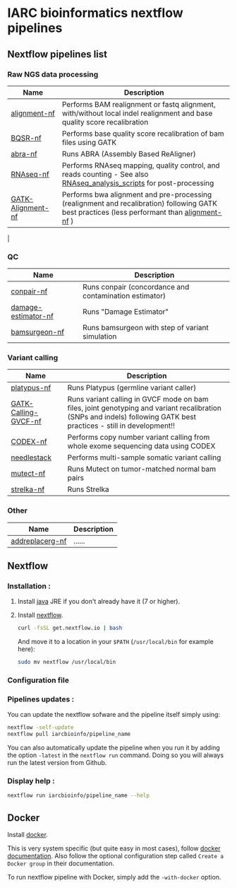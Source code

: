 # IARC bioinformatics nextflow pipelines

## Nextflow pipelines list

### Raw NGS data processing
| Name      | Description     |
|-----------|-----------------| 
| [alignment-nf](https://github.com/IARCbioinfo/alignment-nf)    | Performs BAM realignment or fastq alignment, with/without local indel realignment and base quality score recalibration |
| [BQSR-nf](https://github.com/IARCbioinfo/BQSR-nf)   | Performs base quality score recalibration of bam files using GATK |
| [abra-nf](https://github.com/IARCbioinfo/abra-nf)   | Runs ABRA (Assembly Based ReAligner) |
| [RNAseq-nf](https://github.com/IARCbioinfo/RNAseq-nf)   | Performs RNAseq mapping, quality control, and reads counting - See also [RNAseq_analysis_scripts](https://github.com/IARCbioinfo/RNAseq_analysis_scripts) for post-processing  |
| [GATK-Alignment-nf](https://github.com/IARCbioinfo/GATK-Alignment-nf)   | Performs bwa alignment and pre-processing (realignment and recalibration) following GATK best practices (less performant than [alignment-nf](https://github.com/IARCbioinfo/alignment-nf) )

 |

### QC
| Name      | Description     |
|-----------|-----------------| 
| [conpair-nf](https://github.com/IARCbioinfo/conpair-nf)   | Runs conpair (concordance and contamination estimator) |
| [damage-estimator-nf](https://github.com/IARCbioinfo/damage-estimator-nf)   | Runs "Damage Estimator" |
| [bamsurgeon-nf](https://github.com/IARCbioinfo/bamsurgeon-nf)   | Runs bamsurgeon with step of variant simulation |

### Variant calling
| Name      | Description     |
|-----------|-----------------| 
| [platypus-nf](https://github.com/IARCbioinfo/platypus-nf)   | Runs Platypus (germline variant caller) |
| [GATK-Calling-GVCF-nf](https://github.com/IARCbioinfo/GATK-Calling-GVCF-nf)   | Runs variant calling in GVCF mode on bam files, joint genotyping and variant recalibration (SNPs and indels) following GATK best practices - still in development!!|
| [CODEX-nf](https://github.com/IARCbioinfo/CODEX-nf)   | Performs copy number variant calling from whole exome sequencing data using CODEX |
| [needlestack](https://github.com/IARCbioinfo/needlestack)   | Performs multi-sample somatic variant calling |
| [mutect-nf](https://github.com/IARCbioinfo/mutect-nf)   | Runs Mutect on tumor-matched normal bam pairs |
| [strelka-nf](https://github.com/IARCbioinfo/strelka-nf)   | Runs Strelka |

### Other
| Name      | Description     |
|-----------|-----------------| 
| [addreplacerg-nf](https://github.com/IARCbioinfo/addreplacerg-nf)   | ...... |

## Nextflow 

### Installation : 

1. Install [java](https://java.com/download/) JRE if you don't already have it (7 or higher).

2. Install [nextflow](http://www.nextflow.io/).

	```bash
	curl -fsSL get.nextflow.io | bash
	```
	And move it to a location in your `$PATH` (`/usr/local/bin` for example here):
	```bash
	sudo mv nextflow /usr/local/bin
	```
  
### Configuration file

### Pipelines updates :

You can update the nextflow sofware and the pipeline itself simply using:
```bash
nextflow -self-update
nextflow pull iarcbioinfo/pipeline_name
```

You can also automatically update the pipeline when you run it by adding the option `-latest` in the `nextflow run` command. Doing so you will always run the latest version from Github.

### Display help :

```bash
nextflow run iarcbioinfo/pipeline_name --help
```

## Docker

Install [docker](https://www.docker.com).
	
This is very system specific (but quite easy in most cases), follow  [docker documentation](https://docs.docker.com/installation/). Also follow the optional configuration step called `Create a Docker group` in their documentation.

To run nextflow pipeline with Docker, simply add the `-with-docker` option.

